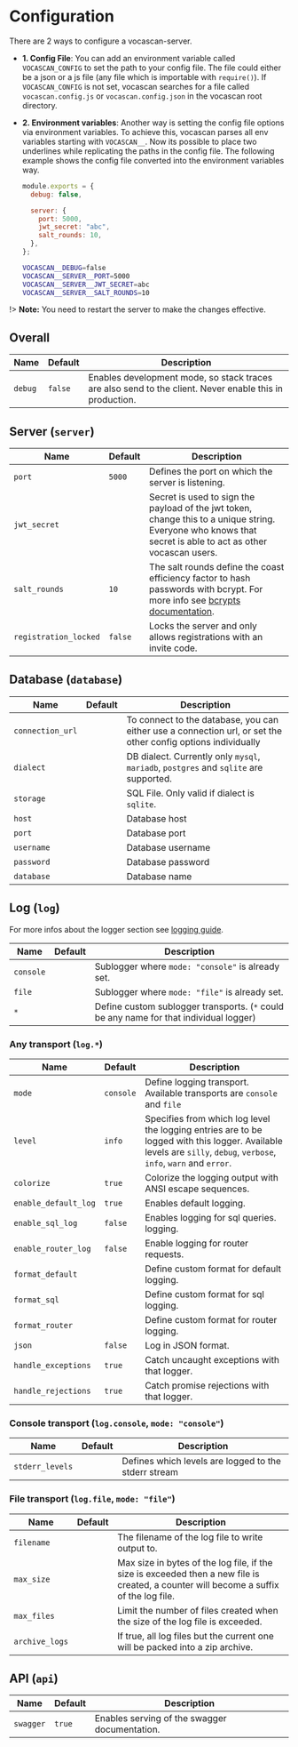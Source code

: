 # Configuration

There are 2 ways to configure a vocascan-server.

- **1. Config File**: You can add an environment variable called `VOCASCAN_CONFIG` to set the path to your config file.
  The file could either be a json or a js file (any file which is importable with `require()`). If `VOCASCAN_CONFIG` is
  not set, vocascan searches for a file called `vocascan.config.js` or `vocascan.config.json` in the vocascan root
  directory.

- **2. Environment variables**: Another way is setting the config file options via environment variables. To achieve
  this, vocascan parses all env variables starting with `VOCASCAN__`. Now its possible to place two underlines while
  replicating the paths in the config file. The following example shows the config file converted into the environment
  variables way.

  ```js
  module.exports = {
    debug: false,

    server: {
      port: 5000,
      jwt_secret: "abc",
      salt_rounds: 10,
    },
  };
  ```

  ```bash
  VOCASCAN__DEBUG=false
  VOCASCAN__SERVER__PORT=5000
  VOCASCAN__SERVER__JWT_SECRET=abc
  VOCASCAN__SERVER__SALT_ROUNDS=10
  ```

!> **Note:** You need to restart the server to make the changes effective.

## Overall

| Name    | Default | Description                                                                                             |
| ------- | ------- | ------------------------------------------------------------------------------------------------------- |
| `debug` | `false` | Enables development mode, so stack traces are also send to the client. Never enable this in production. |

## Server (`server`)

| Name                  | Default | Description                                                                                                                                                                               |
| --------------------- | ------- | ----------------------------------------------------------------------------------------------------------------------------------------------------------------------------------------- |
| `port`                | `5000`  | Defines the port on which the server is listening.                                                                                                                                        |
| `jwt_secret`          |         | Secret is used to sign the payload of the jwt token, change this to a unique string. Everyone who knows that secret is able to act as other vocascan users.                               |
| `salt_rounds`         | `10`    | The salt rounds define the coast efficiency factor to hash passwords with bcrypt. For more info see [bcrypts documentation](https://github.com/kelektiv/node.bcrypt.js#a-note-on-rounds). |
| `registration_locked` | `false` | Locks the server and only allows registrations with an invite code.                                                                                                                       |

## Database (`database`)

| Name             | Default | Description                                                                                                   |
| ---------------- | ------- | ------------------------------------------------------------------------------------------------------------- |
| `connection_url` |         | To connect to the database, you can either use a connection url, or set the other config options individually |
| `dialect`        |         | DB dialect. Currently only `mysql`, `mariadb`, `postgres` and `sqlite` are supported.                         |
| `storage`        |         | SQL File. Only valid if dialect is `sqlite`.                                                                  |
| `host`           |         | Database host                                                                                                 |
| `port`           |         | Database port                                                                                                 |
| `username`       |         | Database username                                                                                             |
| `password`       |         | Database password                                                                                             |
| `database`       |         | Database name                                                                                                 |

## Log (`log`)

For more infos about the logger section see [logging guide](vocascan-server/logging).

| Name      | Default | Description                                                                            |
| --------- | ------- | -------------------------------------------------------------------------------------- |
| `console` |         | Sublogger where `mode: "console"` is already set.                                      |
| `file`    |         | Sublogger where `mode: "file"` is already set.                                         |
| `*`       |         | Define custom sublogger transports. (`*` could be any name for that individual logger) |

### Any transport (`log.*`)

| Name                 | Default   | Description                                                                                                                                                         |
| -------------------- | --------- | ------------------------------------------------------------------------------------------------------------------------------------------------------------------- |
| `mode`               | `console` | Define logging transport. Available transports are `console` and `file`                                                                                             |
| `level`              | `info`    | Specifies from which log level the logging entries are to be logged with this logger. Available levels are `silly`, `debug`, `verbose`, `info`, `warn` and `error`. |
| `colorize`           | `true`    | Colorize the logging output with ANSI escape sequences.                                                                                                             |
| `enable_default_log` | `true`    | Enables default logging.                                                                                                                                            |
| `enable_sql_log`     | `false`   | Enables logging for sql queries. logging.                                                                                                                           |
| `enable_router_log`  | `false`   | Enable logging for router requests.                                                                                                                                 |
| `format_default`     |           | Define custom format for default logging.                                                                                                                           |
| `format_sql`         |           | Define custom format for sql logging.                                                                                                                               |
| `format_router`      |           | Define custom format for router logging.                                                                                                                            |
| `json`               | `false`   | Log in JSON format.                                                                                                                                                 |
| `handle_exceptions`  | `true`    | Catch uncaught exceptions with that logger.                                                                                                                         |
| `handle_rejections`  | `true`    | Catch promise rejections with that logger.                                                                                                                          |

### Console transport (`log.console`, `mode: "console"`)

| Name            | Default | Description                                          |
| --------------- | ------- | ---------------------------------------------------- |
| `stderr_levels` |         | Defines which levels are logged to the stderr stream |

### File transport (`log.file`, `mode: "file"`)

| Name           | Default | Description                                                                                                                            |
| -------------- | ------- | -------------------------------------------------------------------------------------------------------------------------------------- |
| `filename`     |         | The filename of the log file to write output to.                                                                                       |
| `max_size`     |         | Max size in bytes of the log file, if the size is exceeded then a new file is created, a counter will become a suffix of the log file. |
| `max_files`    |         | Limit the number of files created when the size of the log file is exceeded.                                                           |
| `archive_logs` |         | If true, all log files but the current one will be packed into a zip archive.                                                          |

## API (`api`)

| Name      | Default | Description                                   |
| --------- | ------- | --------------------------------------------- |
| `swagger` | `true`  | Enables serving of the swagger documentation. |

